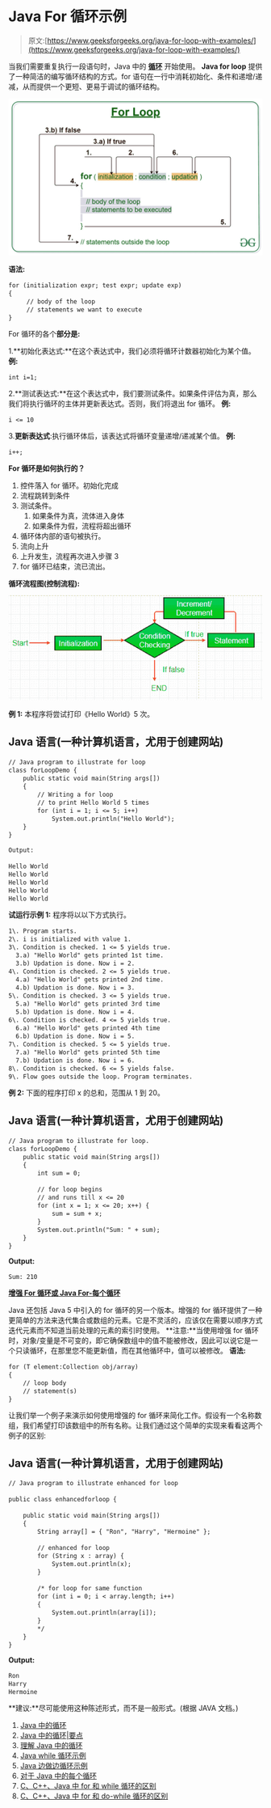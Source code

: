 # Java For 循环示例

> 原文:[https://www.geeksforgeeks.org/java-for-loop-with-examples/](https://www.geeksforgeeks.org/java-for-loop-with-examples/)

当我们需要重复执行一段语句时，Java 中的 [**循环**](https://www.geeksforgeeks.org/loops-in-java/) 开始使用。
**Java for loop** 提供了一种简洁的编写循环结构的方式。for 语句在一行中消耗初始化、条件和递增/递减，从而提供一个更短、更易于调试的循环结构。

![](img/88f9a79b9c5fa88fe837cd546f6030c8.png)

**语法:**

```
for (initialization expr; test expr; update exp)
{
     // body of the loop
     // statements we want to execute
}
```

For 循环的各个**部分是:** 

1.**初始化表达式:**在这个表达式中，我们必须将循环计数器初始化为某个值。
**例:**

```
int i=1;

```

2.**测试表达式:**在这个表达式中，我们要测试条件。如果条件评估为真，那么我们将执行循环的主体并更新表达式。否则，我们将退出 for 循环。
**例:**

```
i <= 10

```

3.**更新表达式**:执行循环体后，该表达式将循环变量递增/递减某个值。
**例:**

```
i++;

```

**For 循环是如何执行的？**

1.  控件落入 for 循环。初始化完成
2.  流程跳转到条件
3.  测试条件。
    1.  如果条件为真，流体进入身体
    2.  如果条件为假，流程将超出循环
4.  循环体内部的语句被执行。
5.  流向上升
6.  上升发生，流程再次进入步骤 3
7.  for 循环已结束，流已流出。

**循环流程图(控制流程):**

![](img/4a0087eac423d001cd5ea991e6c0be13.png)

**例 1:** 本程序将尝试打印《Hello World》5 次。

## Java 语言(一种计算机语言，尤用于创建网站)

```
// Java program to illustrate for loop
class forLoopDemo {
    public static void main(String args[])
    {
        // Writing a for loop
        // to print Hello World 5 times
        for (int i = 1; i <= 5; i++)
            System.out.println("Hello World");
    }
}
```

```
Output:

Hello World
Hello World
Hello World
Hello World
Hello World
```

**试运行示例 1:** 程序将以以下方式执行。

```
1\. Program starts.
2\. i is initialized with value 1.
3\. Condition is checked. 1 <= 5 yields true.
  3.a) "Hello World" gets printed 1st time.
  3.b) Updation is done. Now i = 2.
4\. Condition is checked. 2 <= 5 yields true.
  4.a) "Hello World" gets printed 2nd time.
  4.b) Updation is done. Now i = 3.
5\. Condition is checked. 3 <= 5 yields true.
  5.a) "Hello World" gets printed 3rd time
  5.b) Updation is done. Now i = 4.
6\. Condition is checked. 4 <= 5 yields true.
  6.a) "Hello World" gets printed 4th time
  6.b) Updation is done. Now i = 5.
7\. Condition is checked. 5 <= 5 yields true.
  7.a) "Hello World" gets printed 5th time
  7.b) Updation is done. Now i = 6.
8\. Condition is checked. 6 <= 5 yields false.
9\. Flow goes outside the loop. Program terminates.
```

**例 2:** 下面的程序打印 x 的总和，范围从 1 到 20。

## Java 语言(一种计算机语言，尤用于创建网站)

```
// Java program to illustrate for loop.
class forLoopDemo {
    public static void main(String args[])
    {
        int sum = 0;

        // for loop begins
        // and runs till x <= 20
        for (int x = 1; x <= 20; x++) {
            sum = sum + x;
        }
        System.out.println("Sum: " + sum);
    }
}
```

**Output:** 

```
Sum: 210
```

[**增强 For 循环或 Java For-每个循环**](https://www.geeksforgeeks.org/for-each-loop-in-java/)

Java 还包括 Java 5 中引入的 for 循环的另一个版本。增强的 for 循环提供了一种更简单的方法来迭代集合或数组的元素。它是不灵活的，应该仅在需要以顺序方式迭代元素而不知道当前处理的元素的索引时使用。
**注意:**当使用增强 for 循环时，对象/变量是不可变的，即它确保数组中的值不能被修改，因此可以说它是一个只读循环，在那里您不能更新值，而在其他循环中，值可以被修改。
**语法:**

```
for (T element:Collection obj/array)
{
    // loop body
    // statement(s)
}
```

让我们举一个例子来演示如何使用增强的 for 循环来简化工作。假设有一个名称数组，我们希望打印该数组中的所有名称。让我们通过这个简单的实现来看看这两个例子的区别:

## Java 语言(一种计算机语言，尤用于创建网站)

```
// Java program to illustrate enhanced for loop

public class enhancedforloop {

    public static void main(String args[])
    {
        String array[] = { "Ron", "Harry", "Hermoine" };

        // enhanced for loop
        for (String x : array) {
            System.out.println(x);
        }

        /* for loop for same function 
        for (int i = 0; i < array.length; i++) 
        { 
            System.out.println(array[i]); 
        } 
        */
    }
}
```

**Output:** 

```
Ron
Harry
Hermoine
```

**建议:**尽可能使用这种陈述形式，而不是一般形式。(根据 JAVA 文档。)

1.  [Java 中的循环](https://www.geeksforgeeks.org/loops-in-java/)
2.  [Java 中的循环|要点](https://www.geeksforgeeks.org/loop-java-important-points/)
3.  [理解 Java 中的循环](https://www.geeksforgeeks.org/understanding-for-loops-in-java/)
4.  [Java while 循环示例](https://www.geeksforgeeks.org/java-while-loop-with-examples/)
5.  [Java 边做边循环示例](https://www.geeksforgeeks.org/java-do-while-loop-with-examples/)
6.  [对于 Java 中的每个循环](https://www.geeksforgeeks.org/for-each-loop-in-java/)
7.  [C、C++、Java 中 for 和 while 循环的区别](https://www.geeksforgeeks.org/difference-between-for-and-while-loop-in-c-c-java/)
8.  [C、C++、Java 中 for 和 do-while 循环的区别](https://www.geeksforgeeks.org/difference-between-for-and-do-while-loop-in-c-c-java/)